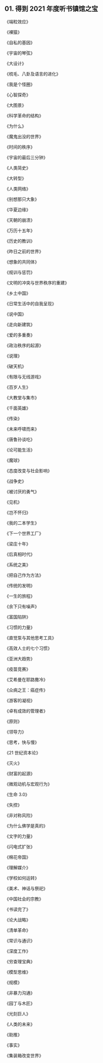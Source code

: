 ## 01. 得到 2021 年度听书镇馆之宝

《端粒效应》

《裸猿》

《自私的基因》

《宇宙的琴弦》

《大设计》

《梳毛、八卦及语言的进化》

《我是个怪圈》

《心智探奇》

《大图景》

《科学革命的结构》

《为什么》

《魔鬼出没的世界》

《时间的秩序》

《宇宙的最后三分钟》

《人类简史》

《大转型》

《人类网络》

《别想那只大象》

《华夏边缘》

《天朝的崩溃》

《万历十五年》

《历史的教训》

《昨日之前的世界》

《想象的共同体》

《规训与惩罚》

《文明的冲突与世界秩序的重建》

《乡土中国》

《日常生活中的自我呈现》

《说中国》

《走向新建筑》

《爱的多重奏》

《政治秩序的起源》

《说理》

《破天机》

《有限与无线游戏》

《百岁人生》

《大教堂与集市》

《千面英雄》

《传染》

《未来呼啸而来》

《唐鲁孙谈吃》

《论可能生活》

《魔球》

《态度改变与社会影响》

《战争史》

《被讨厌的勇气》

《见机》

《岂不怀归》

《我的二本学生》

《下一个世界工厂》

《梁庄十年》

《后真相时代》

《系统之美》

《把自己作为方法》

《传统的发明》

《一生的旅程》

《余下只有噪声》

《富国陷阱》

《习惯的力量》

《直觉泵与其他思考工具》

《高效人士的七个习惯》

《亚洲大趋势》

《疫苗竞赛》

《艾希曼在耶路撒冷》

《众病之王：癌症传》

《游客的凝视》

《卓有成效的管理者》

《原则》

《领导力》

《思考，快与慢》

《21 世纪资本论》

《灭火》

《财富的起源》

《微观动机与宏观行为》

《生命 3.0》

《失控》

《非对称风险》

《为什么佛学是真的》

《文字的力量》

《闪电式扩张》

《棉花帝国》

《理解媒介》

《学校如何运转》

《美术、神话与祭祀》

《中国社会的宗教》

《书读完了》

《论大战略》

《清单革命》

《常识与通识》

《深度工作》

《穷查理宝典》

《模型思维》

《规模》

《非暴力沟通》

《园丁与木匠》

《光刻巨人》

《人类的未来》

《助推》

《事实》

《集装箱改变世界》